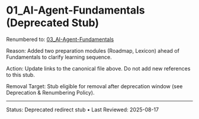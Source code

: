 # 01_AI-Agent-Fundamentals (Deprecated Stub)

Renumbered to: [03_AI-Agent-Fundamentals](03_AI-Agent-Fundamentals.md)

Reason: Added two preparation modules (Roadmap, Lexicon) ahead of Fundamentals to clarify learning sequence.

Action: Update links to the canonical file above. Do not add new references to this stub.

Removal Target: Stub eligible for removal after deprecation window (see Deprecation & Renumbering Policy).

---
Status: Deprecated redirect stub • Last Reviewed: 2025-08-17
